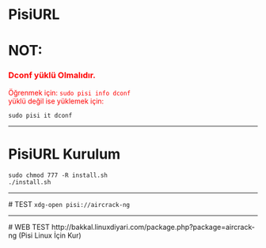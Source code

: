 # PisiURL
# NOT:
<h3><font color="red">Dconf yüklü Olmalıdır. </h3>  Öğrenmek için:  <code>sudo pisi info dconf</code><br> yüklü değil ise yüklemek için:</font>

<code>sudo pisi it dconf</code>
<br>
<hr>

# PisiURL Kurulum
<code>sudo chmod 777 -R install.sh</code><br>
<code>./install.sh</code>
<hr>
# TEST
<code>xdg-open pisi://aircrack-ng</code>
<hr>
# WEB TEST
http://bakkal.linuxdiyari.com/package.php?package=aircrack-ng (Pisi Linux İçin Kur)
